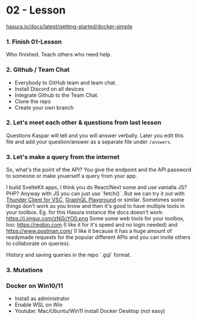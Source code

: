 # 02 - Lesson

[hasura.io/docs/latest/getting-started/docker-simple](https://hasura.io/docs/latest/getting-started/docker-simple)

### 1. Finish 01-Lesson
Who finished. Teach others who need help.

### 2. Github / Team Chat
* Everybody to GitHub team and team chat. 
* Install Discord on all devices
* Integrate Github to the Team Chat.
* Clone the repo
* Create your own branch

### 2. Let's meet each other & questions from last lesson
Questions Kaspar will tell and you will answer verbally. Later you edit this file and add your question/answer as a separate file under `/answers`.

### 3. Let's make a query from the internet

So, what's the point of the API? You give the endpoint and the API password to someone or make youerself a query from your app. 

I build SvelteKit apps, I think you do React/Next some and use vanialla JS? PHP? Anyway with JS you can just use ´fetch()´. But we can try it out with [Thunder Client for VSC](https://marketplace.visualstudio.com/items?itemName=rangav.vscode-thunder-client), [GraphQL Playground](https://github.com/graphql/graphql-playground) or similar. Sometimes some things don't work as you know and then it's good to have multiple tools in your toolbox. Eg. for this Hasura instance the docs doesn't work: https://i.imgur.com/zNGcYO0.png Some some web tools for your toolbox, too: https://reqbin.com (I like it for it's speed and no login needed) and https://www.postman.com/ (I like it because it has a huge amount of readymade requests for the popular different APIs and you can invite others to collaborate on queries).

History and saving queries in the repo ´.gql´ format.

### 3. Mutations



### Docker on Win10/11

* Install as administrator
* Enable WSL on Win
* Youtube: Mac/Ubuntu/Win11 install Docker Desktop (not easy)